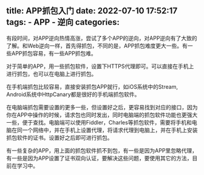 title: APP抓包入门
date: 2022-07-10 17:52:17
tags:
    - APP
    - 逆向
categories:
---
有段时间，对APP逆向热情高涨，尝试了多个APP的逆向，对APP逆向有了大致的了解。和Web逆向一样，首先得抓包，不同的是，APP抓包难度更大一些。有一些APP抓包容易，有一些APP抓包难。

对于简单的APP，用一些抓包软件，设置下HTTPS代理即可。可以直接在手机上进行抓包，也可以在电脑上进行抓包。

在手机端抓包比较容易，直接安装抓包APP就行，如iOS系统中的Stream, Android系统中HttpCanary都是很好的手机端抓包软件。

在电脑端抓包需要设置的更多一些，但设置好之后，更容易找到对应的接口，因为你在APP中操作的时候，请求包也同时发出，同时电脑端的抓包软件功能也更强大一些，便于查找。电脑端可以使用Fiddler，Charles等抓包软件，需要将手机和电脑在同一个网络中，并在手机上设置代理，将请求代理到电脑上，并在手机上安装抓包软件的证书。设置好之后即可进行抓包。

有一些复杂的APP，用上面的抓包软件抓不到包，有一些是因为APP里忽略代理，有一些是因为APP设置了证书双向认证，要解决这些问题，要使用其它的方法，目前在学习中。
